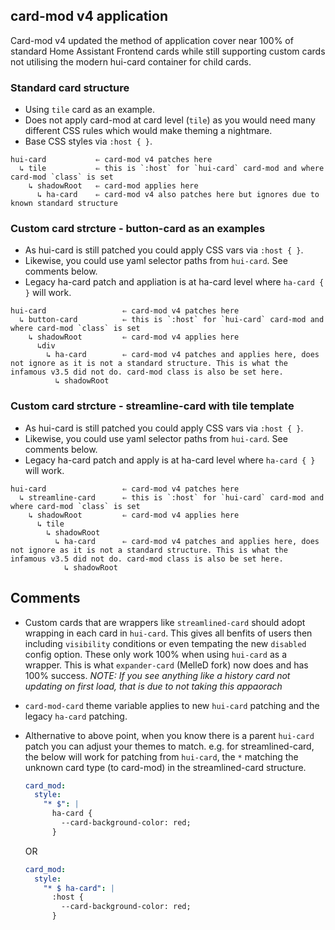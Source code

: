 ## card-mod v4 application

Card-mod v4 updated the method of application cover near 100% of standard Home Assistant Frontend cards while still supporting custom cards not utilising the modern hui-card container for child cards.

### Standard card structure

- Using `tile` card as an example.
- Does not apply card-mod at card level (`tile`) as you would need many different CSS rules which would make theming a nightmare.
- Base CSS styles via `:host { }`.

```console
hui-card           ⇐ card-mod v4 patches here
  ↳ tile           ⇐ this is `:host` for `hui-card` card-mod and where card-mod `class` is set
    ↳ shadowRoot   ⇐ card-mod applies here
      ↳ ha-card    ⇐ card-mod v4 also patches here but ignores due to known standard structure
```

### Custom card strcture - button-card as an examples

- As hui-card is still patched you could apply CSS vars via `:host { }`.
- Likewise, you could use yaml selector paths from `hui-card`. See comments below.
- Legacy ha-card patch and appliation is at ha-card level where `ha-card { }` will work.

```console
hui-card                 ⇐ card-mod v4 patches here
  ↳ button-card          ⇐ this is `:host` for `hui-card` card-mod and where card-mod `class` is set
    ↳ shadowRoot         ⇐ card-mod v4 applies here
      ↳div
        ↳ ha-card        ⇐ card-mod v4 patches and applies here, does not ignore as it is not a standard structure. This is what the infamous v3.5 did not do. card-mod class is also be set here.
          ↳ shadowRoot
```

### Custom card strcture - streamline-card with tile template

- As hui-card is still patched you could apply CSS vars via `:host { }`.
- Likewise, you could use yaml selector paths from `hui-card`. See comments below.
- Legacy ha-card patch and apply is at ha-card level where `ha-card { }` will work.

```console
hui-card                 ⇐ card-mod v4 patches here
  ↳ streamline-card      ⇐ this is `:host` for `hui-card` card-mod and where card-mod `class` is set
    ↳ shadowRoot         ⇐ card-mod v4 applies here
      ↳ tile
        ↳ shadowRoot
          ↳ ha-card      ⇐ card-mod v4 patches and applies here, does not ignore as it is not a standard structure. This is what the infamous v3.5 did not do. card-mod class is also be set here.
            ↳ shadowRoot
```

## Comments

- Custom cards that are wrappers like `streamlined-card` should adopt wrapping in each card in `hui-card`. This gives all benfits of users then including `visibility` conditions or even tempating the new `disabled` config option. These only work 100% when using `hui-card` as a wrapper. This is what `expander-card` (MelleD fork) now does and has 100% success. _NOTE: If you see anything like a history card not updating on first load, that is due to not taking this appaorach_
- `card-mod-card` theme variable applies to new `hui-card` patching and the legacy `ha-card` patching.
- Althernative to above point, when you know there is a parent `hui-card` patch you can adjust your themes to match. e.g. for streamlined-card, the below will work for patching from `hui-card`, the `*` matching the unknown card type (to card-mod) in the streamlined-card structure.

  ```yaml
  card_mod:
    style:
      "* $": |
        ha-card {
          --card-background-color: red;
        }
  ```

  OR

  ```yaml
  card_mod:
    style:
      "* $ ha-card": |
        :host {
          --card-background-color: red;
        }
  ```
